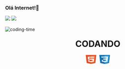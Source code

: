 ### Olá Internet!👋

<div>
    <img height="200px" src="https://github-readme-stats.vercel.app/api?username=jej3zin&show_icons=true&theme=midnight-purple&include_all_commits=true&count_private=true"/>
    <img height="200px" src="https://github-readme-stats.vercel.app/api/top-langs/?username=jej3zin&layout=compact&langs_count=16&theme=midnight-purple"/>
  
</div>

<div align="center"> 
  <div style="display: inline_block"><br>
    <img align="left" height="250" alt="coding-time" src="code.gif">
    <h1 align="center">CODANDO</h1>
    <img align="center" height="30" width="40" alt="html-icon" src="https://raw.githubusercontent.com/devicons/devicon/master/icons/html5/html5-original.svg">
    <img align="center" height="30" width="40" alt="css-icon" src="https://raw.githubusercontent.com/devicons/devicon/master/icons/css3/css3-original.svg">
   </div>
